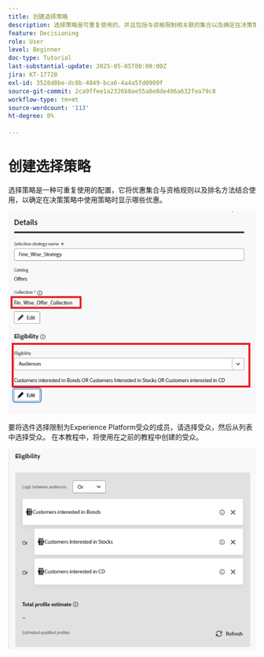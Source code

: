 ```yaml
---
title: 创建选择策略
description: 选择策略是可重复使用的，并且包括与资格限制相关联的集合以及确定在决策策略中被选择时要显示的优惠的排名方法。
feature: Decisioning
role: User
level: Beginner
doc-type: Tutorial
last-substantial-update: 2025-05-05T00:00:00Z
jira: KT-17728
exl-id: 3528d8be-dc0b-4049-bca6-4a4a5fd0909f
source-git-commit: 2ca9ffee1a2326b8ae55a8e8de496a632fea79c8
workflow-type: tm+mt
source-wordcount: '113'
ht-degree: 0%

---
```


# 创建选择策略

选择策略是一种可重复使用的配置，它将优惠集合与资格规则以及排名方法结合使用，以确定在决策策略中使用策略时显示哪些优惠。



![选择策略](assets/fine_wise_selection_strategy.png)

要将选件选择限制为Experience Platform受众的成员，请选择受众，然后从列表中选择受众。 在本教程中，将使用在之前的教程中创建的受众。

![selection-strategy-audiences](assets/selection-strategy.png)

